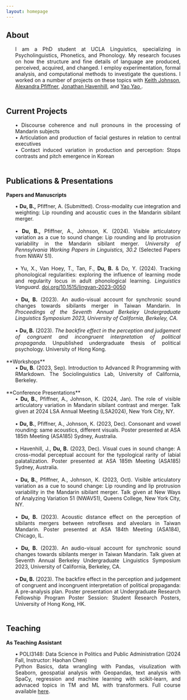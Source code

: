 ```yaml
---
layout: homepage
---
```


## About

<style>
div {
  margin-right: 25px;
  margin-left: 25px;
}
</style>
<div style="text-align: justify">
I am a PhD student at UCLA Linguistics, specializing in Psycholinguistics, Phonetics, and Phonology. My research focuses on how the structure and fine details of language are produced, perceived, acquired, and changed. I employ experimentation, formal analysis, and computational methods to investigate the questions. I worked on a number of projects on these topics with <a href="https://linguistics.berkeley.edu/~kjohnson/"> Keith Johnson</a>, <a href="https://www.alexandra-pfiffner.com/"> Alexandra Pfiffner</a>, <a href="https://Jhavenhill.com"> Jonathan Havenhill</a>, and <a href = "https://research.polyu.edu.hk/en/persons/yao-yao"> Yao Yao </a>.
<br>
<br>

</div>
<p></p>

## Current Projects

<div style="text-align: justify">
&#8226; Discourse coherence and null pronouns in the processing of Mandarin subjects
<br>
&#8226; Articulation and production of facial gestures in relation to central executives
<br>
&#8226; Contact induced variation in production and perception: Stops contrasts and pitch emergence in Korean
</div>
<br>

## Publications & Presentations

**Papers and Manuscripts**

<div style="text-align: justify">
&#8226; <b>Du, B.,</b> Pfiffner, A. (Submitted). Cross-modality cue integration and weighting: Lip rounding and acoustic cues in the Mandarin sibilant merger.
<br>
<br>
&#8226; <b>Du, B.,</b> Pfiffner, A., Johnson, K. (2024). Visible articulatory variation as a cue to sound change: Lip rounding and lip protrusion variability in the Mandarin sibilant merger. <i>University of Pennsylvania Working Papers in Linguistics, 30.2</i> (Selected Papers from NWAV 51).
<br>
<br>
&#8226; Yu, X., Van Hoey, T., Tan, F., <b>Du, B.</b> & Do, Y. (2024). Tracking phonological regularities: exploring the influence of learning mode and regularity locus in adult phonological learning. <i>Linguistics Vanguard</i>. <a href="https://doi.org/10.1515/lingvan-2023-0050" target="_blank">doi.org/10.1515/lingvan-2023-0050</a>
<br>
<br>
&#8226; <b>Du, B.</b> (2023). An audio-visual account for synchronic sound changes towards sibilants merger in Taiwan Mandarin. In <i>Proceedings of the Seventh Annual Berkeley Undergraduate Linguistics Symposium 2023, University of California, Berkeley, CA.</i>
<br>
<br>
&#8226; <b>Du, B.</b> (2023). <i>The backfire effect in the perception and judgement of congruent and incongruent interpretation of political propaganda.</i> Unpublished undergraduate thesis of political psychology. University of Hong Kong.
</div>
<br>
**Workshops**

<div style="text-align: justify">
&#8226; <b>Du, B.</b> (2023, Sep). Introduction to Advanced R Programming with RMarkdown. The Sociolinguistics Lab, University of California, Berkeley.
</div>
<br>
**Conference Presentations**
<div style="text-align: justify">
&#8226; <b>Du, B.</b>, Pfiffner, A., Johnson, K. (2024, Jan). The role of visible articulatory variation in Mandarin sibilant contrast and merger. Talk given at 2024 LSA Annual Meeting (LSA2024), New York City, NY.
<br>
<br>
&#8226; <b>Du, B.</b>, Pfiffner, A., Johnson, K. (2023, Dec). Consonant and vowel rounding: same acoustics, different visuals. Poster presented at ASA 185th Meeting (ASA185) Sydney, Australia.
<br>
<br>
&#8226; Havenhill, J., <b>Du, B.</b> (2023, Dec). Visual cues in sound change: A cross-modal perceptual account for the typological rarity of labial palatalization. Poster presented at ASA 185th Meeting (ASA185) Sydney, Australia.
<br>
<br>
&#8226; <b>Du, B.</b>, Pfiffner, A., Johnson, K. (2023, Oct). Visible articulatory variation as a cue to sound change: Lip rounding and lip protrusion variability in the Mandarin sibilant merger. Talk given at New Ways of Analyzing Variation 51 (NWAV51), Queens College, New York City, NY.
<br>
<br>
&#8226; <b>Du, B.</b> (2023). Acoustic distance effect on the perception of sibilants mergers between retroflexes and alveolars in Taiwan Mandarin. Poster presented at ASA 184th Meeting (ASA184), Chicago, IL.
<br>
<br>
&#8226; <b>Du, B.</b> (2023). An audio-visual account for synchronic sound changes towards sibilants merger in Taiwan Mandarin. Talk given at Seventh Annual Berkeley Undergraduate Linguistics Symposium 2023, University of California, Berkeley, CA.
<br>
<br>
&#8226; <b>Du, B.</b> (2023). The backfire effect in the perception and judgement of congruent and incongruent interpretation of political propaganda: A pre-analysis plan. Poster presentation at Undergraduate Research Fellowship Program Poster Session: Student Research Posters, University of Hong Kong, HK.
</div>
<br>

## Teaching

**As Teaching Assistant**
<div style="text-align: justify">
&#8226; POLI3148: Data Science in Politics and Public Administration (2024 Fall, Instructor: Haohan Chen)
<br>
Python Basics, data wrangling with Pandas, visulization with Seaborn, geospatial analysis with Geopandas, text analysis with SpaCy, regression and machine learning with scikit-learn, and advnaced topics in TM and ML with transformers. Full course available <a href="https://github.com/haohanchen/dasppa-24f-hku" target="_blank">here</a>.
</div>
<br>
<p></p>
